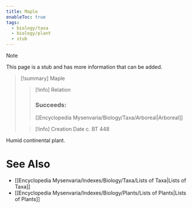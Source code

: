 ```yaml
---
title: Maple
enableToc: true
tags:
  - biology/taxa
  - biology/plant
  - stub
---
```


> [!note]
> This page is a stub and has more information that can be added.

> [!summary] Maple
> > [!info] Relation
> > ### Succeeds:
> > [[Encyclopedia Mysenvaria/Biology/Taxa/Arboreal|Arboreal]]
>
> > [!info] Creation Date
> > c. BT 448

Humid continental plant.

# See Also
- [[Encyclopedia Mysenvaria/Indexes/Biology/Taxa/Lists of Taxa|Lists of Taxa]]
- [[Encyclopedia Mysenvaria/Indexes/Biology/Plants/Lists of Plants|Lists of Plants]]
